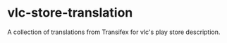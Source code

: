 # vlc-store-translation

A collection of translations from Transifex for vlc's play store description.
